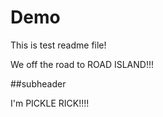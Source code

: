 # Demo

This is test readme file!

We off the road to ROAD ISLAND!!!

##subheader

I'm PICKLE RICK!!!!
